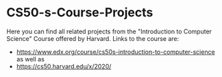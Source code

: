 # CS50-s-Course-Projects
Here you can find all related projects from the "Introduction to Computer Science" Course offered by Harvard. Links to the course are:
- https://www.edx.org/course/cs50s-introduction-to-computer-science as well as
- https://cs50.harvard.edu/x/2020/
